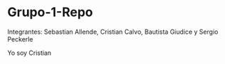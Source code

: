 # Grupo-1-Repo
Integrantes: Sebastian Allende, Cristian Calvo, Bautista Giudice y Sergio Peckerle


Yo soy Cristian